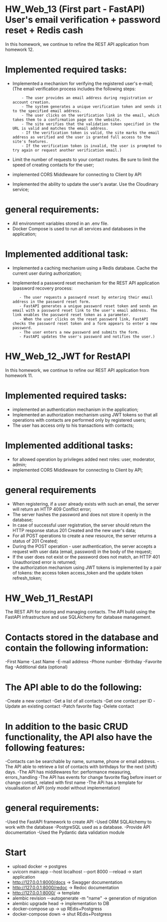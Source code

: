# HW_Web_13 (First part - FastAPI) User's email verification + password reset + Redis cash
In this homework, we continue to refine the REST API application from homework 12.

# Implemented required tasks:
- Implemented a mechanism for verifying the registered user's e-mail; 
      (The email verification process includes the following steps:

          - The user provides an email address during registration or account creation.
          - The system generates a unique verification token and sends it to the specified email address.
          - The user clicks on the verification link in the email, which takes them to a confirmation page on the website.
          - The site verifies that the validation token specified in the URL is valid and matches the email address.
          - If the verification token is valid, the site marks the email address as verified and the user is granted full access to the site's features.
          - If the verification token is invalid, the user is prompted to try again or request another verification email.)

- Limit the number of requests to your contact routes. Be sure to limit the speed of creating contacts for the user; 
- implemented  CORS Middleware for connecting to Client by API
- Implemented the ability to update the user's avatar. Use the Cloudinary service;

# general requirements:
- All environment variables stored in an .env file.
- Docker Compose is used to run all services and databases in the application;

# Implemented additional task:
- Implemented a caching mechanism using a Redis database. Cache the current user during authorization;
- Implemented a password reset mechanism for the REST API application
      (password recovery process:

         - The user requests a password reset by entering their email address in the password reset form.
         - FastAPI generates a unique password reset token and sends an email with a password reset link to the user's email address. The link enables the password reset token as a parameter.
         - When the user clicks on the reset password link, FastAPI checks the password reset token and a form appears to enter a new password.
         - The user enters a new password and submits the form.
         - FastAPI updates the user's password and notifies the user.)


# HW_Web_12_JWT for RestAPI
In this homework, we continue to refine our REST API application from homework 11.

# Implemented required tasks:
- implemented an authentication mechanism in the application;
- Implemented an authorization mechanism using JWT tokens 
so that all operations with contacts are performed only by registered users;
- The user has access only to his transactions with contacts;

# Implemented additional tasks:
- for allowed operation  by privileges added next roles: user, moderator, admin;
- implemented  CORS Middleware for connecting to Client by API;


# general requirements
- When registering, if a user already exists with such an email, the server will return an HTTP 409 Conflict error;
- The server hashes the password and does not store it openly in the database;
- In case of successful user registration, the server should return the HTTP response status 201 Created and the new user's data;
- For all POST operations to create a new resource, the server returns a status of 201 Created;
- During the POST operation - user authentication, 
the server accepts a request with user data (email, password) in the body of the request;
- If the user does not exist or the password does not match, an HTTP 401 Unauthorized error is returned;
- the authorization mechanism using JWT tokens is implemented by 
a pair of tokens: the access token access_token and the update token refresh_token;



# HW_Web_11_RestAPI
The REST API for storing and managing contacts. 
The API build using the FastAPI infrastructure and use SQLAlchemy for database management.

# Contacts stored in the database and contain the following information:
-First Name
-Last Name
-E-mail address
-Phone number
-Birthday
-Favorite flag
-Additional data (optional)


# The API able to do the following:
-Create a new contact
-Get a list of all contacts
-Get one contact per ID
-Update an existing contact
-Patch favorite flag
-Delete contact

# In addition to the basic CRUD functionality, the API also have the following features:
-Contacts can be searchable by name, surname, phone or email address.
-The API able to retrieve a list of contacts with birthdays for the next {shift} days.
-The API has middlewares for: performance measuring, errors_handling
-The API has events for change favorite flag before insert or change contact, related with first name
-The APi has a template for visualisation of API (only model without implementation)


# general requirements:
-Used the FastAPI framework to create API
-Used ORM SQLAlchemy to work with the database
-PostgreSQL used as a database.
-Provide API documentation
-Used the Pydantic data validation module

# Start
- upload docker -> postgres
- uvicorn main:app --host localhost --port 8000 --reload  -> start application 
- http://127.0.0.1:8000/docs -> Swagger documentation
- http://127.0.0.1:8000/redoc -> Redoc documentation
- http://127.0.0.1:8000/ -> template
- alembic revision --autogenerate -m "name" -> generation of migration
- alembic upgrade head -> implementation to DB 
- docker-compose up -> up REdis+Postgress
- docker-compose down -> shut REdis+Postgress